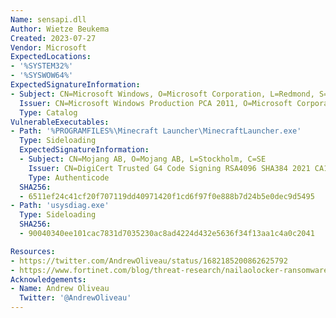 ```yaml
---
Name: sensapi.dll
Author: Wietze Beukema
Created: 2023-07-27
Vendor: Microsoft
ExpectedLocations:
- '%SYSTEM32%'
- '%SYSWOW64%'
ExpectedSignatureInformation:
- Subject: CN=Microsoft Windows, O=Microsoft Corporation, L=Redmond, S=Washington, C=US
  Issuer: CN=Microsoft Windows Production PCA 2011, O=Microsoft Corporation, L=Redmond, S=Washington, C=US
  Type: Catalog
VulnerableExecutables:
- Path: '%PROGRAMFILES%\Minecraft Launcher\MinecraftLauncher.exe'
  Type: Sideloading
  ExpectedSignatureInformation:
  - Subject: CN=Mojang AB, O=Mojang AB, L=Stockholm, C=SE
    Issuer: CN=DigiCert Trusted G4 Code Signing RSA4096 SHA384 2021 CA1, O="DigiCert, Inc.", C=US
    Type: Authenticode
  SHA256:
  - 6511ef24c41cf20f707119dd40971420f1cd6f97f0e888b7d24b5e0dec9d5495
- Path: 'usysdiag.exe'
  Type: Sideloading
  SHA256:
  - 90040340ee101cac7831d7035230ac8ad4224d432e5636f34f13aa1c4a0c2041

Resources:
- https://twitter.com/AndrewOliveau/status/1682185200862625792
- https://www.fortinet.com/blog/threat-research/nailaolocker-ransomware-cheese
Acknowledgements:
- Name: Andrew Oliveau
  Twitter: '@AndrewOliveau'
---
```


